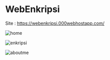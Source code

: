 
# WebEnkripsi

Site : https://webenkripsi.000webhostapp.com/

![home](https://user-images.githubusercontent.com/45990233/124710666-489e8900-df27-11eb-9fbc-856575f6f232.png)

![enkripsi](https://user-images.githubusercontent.com/45990233/124710658-45a39880-df27-11eb-9339-e0e3cabafde5.png)

![aboutme](https://user-images.githubusercontent.com/45990233/124710617-3a506d00-df27-11eb-9ee7-210a3070fad4.png)
